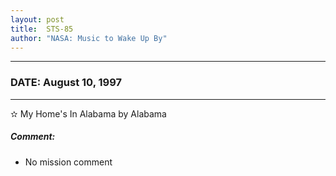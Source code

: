 ```yaml
---
layout: post
title:  STS-85
author: "NASA: Music to Wake Up By"
---
```


----
### DATE: August 10, 1997
----
✫ My Home's In Alabama by Alabama

##### Comment:
* No mission comment
